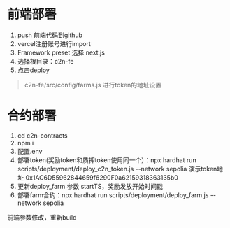 # 前端部署
1. push 前端代码到github
2. vercel注册账号进行import
3. Framework preset 选择 next.js
4. 选择根目录：c2n-fe
5. 点击deploy
> c2n-fe/src/config/farms.js  进行token的地址设置

# 合约部署
1. cd c2n-contracts
2. npm i 
3. 配置.env
4. 部署token(奖励token和质押token使用同一个）：npx hardhat run scripts/deployment/deploy_c2n_token.js --network sepolia 
演示token地址
   0x1AC6D55962844659f6290F0a62159318363135b0
5. 更新deploy_farm 参数 startTS，奖励发放开始时间戳
6. 部署farm合约：npx hardhat run scripts/deployment/deploy_farm.js --network sepolia

前端参数修改，重新build
